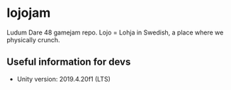 # lojojam
Ludum Dare 48 gamejam repo. Lojo = Lohja in Swedish, a place where we physically crunch. 

## Useful information for devs
- Unity version: 2019.4.20f1 (LTS)

